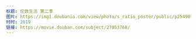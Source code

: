 ```yaml
---
标题: 伦敦生活 第二季
图片: https://img1.doubanio.com/view/photo/s_ratio_poster/public/p2549814120.jpg
时时: 2019
链接: https://movie.douban.com/subject/27053768/
---
```

